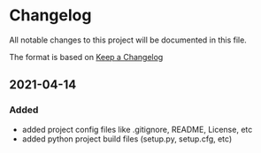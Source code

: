 # Changelog

All notable changes to this project will be documented in this file.

The format is based on [Keep a Changelog](https://keepachangelog.com/en/1.0.0/)

## 2021-04-14

### Added

- added project config files like .gitignore, README, License, etc
- added python project build files (setup.py, setup.cfg, etc)
